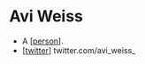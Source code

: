 # Avi Weiss

- A [[person]].
- [[twitter]] twitter.com/avi_weiss_


[//begin]: # "Autogenerated link references for markdown compatibility"
[person]: person "Person"
[twitter]: twitter "Twitter"
[//end]: # "Autogenerated link references"